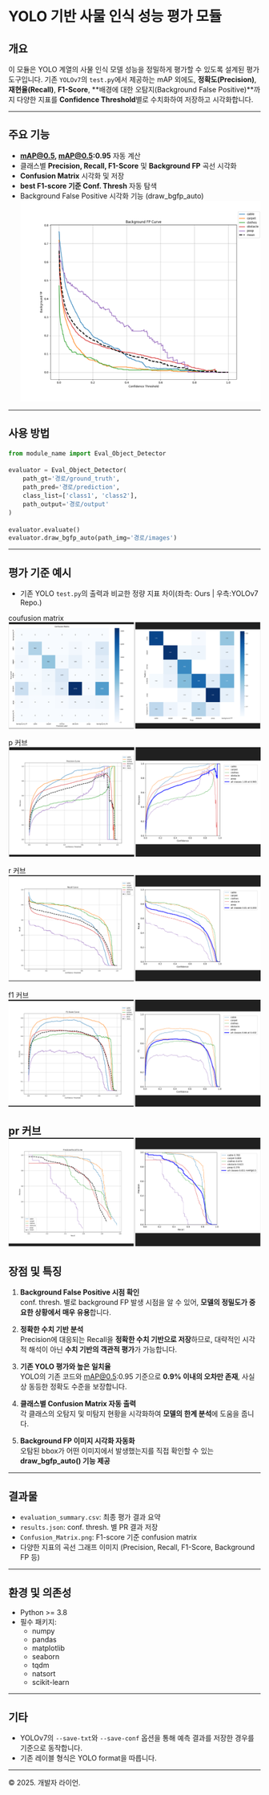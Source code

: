 
# YOLO 기반 사물 인식 성능 평가 모듈

## 개요

이 모듈은 YOLO 계열의 사물 인식 모델 성능을 정밀하게 평가할 수 있도록 설계된 평가 도구입니다. 기존 `YOLOv7`의 `test.py`에서 제공하는 mAP 외에도, **정확도(Precision)**, **재현율(Recall)**, **F1-Score**, **배경에 대한 오탐지(Background False Positive)**까지 다양한 지표를 **Confidence Threshold**별로 수치화하여 저장하고 시각화합니다.

---

## 주요 기능

- **mAP@0.5, mAP@0.5:0.95** 자동 계산
- 클래스별 **Precision, Recall, F1-Score** 및 **Background FP** 곡선 시각화
- **Confusion Matrix** 시각화 및 저장
- **best F1-score 기준 Conf. Thresh** 자동 탐색
- Background False Positive 시각화 기능 (draw_bgfp_auto)
![alt text](readme_images/Background_FP_curve.png)
---

## 사용 방법

```python
from module_name import Eval_Object_Detector

evaluator = Eval_Object_Detector(
    path_gt='경로/ground_truth',
    path_pred='경로/prediction',
    class_list=['class1', 'class2'],
    path_output='경로/output'
)

evaluator.evaluate()
evaluator.draw_bgfp_auto(path_img='경로/images')
```

---

## 평가 기준 예시

- 기존 YOLO `test.py`의 출력과 비교한 정량 지표 차이(좌측: Ours | 우측:YOLOv7 Repo.)  

coufusion matrix  
![alt text](readme_images/cm.png)  

p 커브  
![alt text](readme_images/p_curve.png)  

r 커브  
![alt text](readme_images/r_curve.png)  

f1 커브  
![alt text](readme_images/f1_curve.png)  

pr 커브  
![alt text](readme_images/pr_curve.png)  
---

## 장점 및 특징

1. **Background False Positive 시점 확인**  
   conf. thresh. 별로 background FP 발생 시점을 알 수 있어, **모델의 정밀도가 중요한 상황에서 매우 유용**합니다.

2. **정확한 수치 기반 분석**  
   Precision에 대응되는 Recall을 **정확한 수치 기반으로 저장**하므로, 대략적인 시각적 해석이 아닌 **수치 기반의 객관적 평가**가 가능합니다.

3. **기존 YOLO 평가와 높은 일치율**  
   YOLO의 기존 코드와 mAP@0.5:0.95 기준으로 **0.9% 이내의 오차만 존재**, 사실상 동등한 정확도 수준을 보장합니다.

4. **클래스별 Confusion Matrix 자동 출력**  
   각 클래스의 오탐지 및 미탐지 현황을 시각화하여 **모델의 한계 분석**에 도움을 줍니다.

5. **Background FP 이미지 시각화 자동화**  
   오탐된 bbox가 어떤 이미지에서 발생했는지를 직접 확인할 수 있는 **draw_bgfp_auto() 기능 제공**

---

## 결과물

- `evaluation_summary.csv`: 최종 평가 결과 요약
- `results.json`: conf. thresh. 별 PR 결과 저장
- `Confusion_Matrix.png`: F1-score 기준 confusion matrix
- 다양한 지표의 곡선 그래프 이미지 (Precision, Recall, F1-Score, Background FP 등)

---

## 환경 및 의존성

- Python >= 3.8
- 필수 패키지:
  - numpy
  - pandas
  - matplotlib
  - seaborn
  - tqdm
  - natsort
  - scikit-learn

---

## 기타

- YOLOv7의 `--save-txt`와 `--save-conf` 옵션을 통해 예측 결과를 저장한 경우를 기준으로 동작합니다.
- 기존 레이블 형식은 YOLO format을 따릅니다.

---

© 2025. 개발자 라이언.
